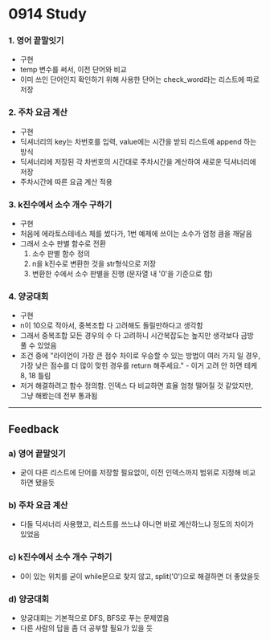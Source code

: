 0914 Study
===========
### 1. 영어 끝말잇기
- 구현
 - temp 변수를 써서, 이전 단어와 비교 
 - 이미 쓰인 단어인지 확인하기 위해 사용한 단어는 check_word라는 리스트에 따로 저장
### 2. 주차 요금 계산
- 구현
 - 딕셔너리의 key는 차번호를 입력, value에는 시간을 받되 리스트에 append 하는 방식
 - 딕셔너리에 저장된 각 차번호의 시간대로 주차시간을 계산하여 새로운 딕셔너리에 저장
 - 주차시간에 따른 요금 계산 적용
### 3. k진수에서 소수 개수 구하기
- 구현
 - 처음에 에라토스테네스 체를 썼다가, 1번 예제에 쓰이는 소수가 엄청 큼을 깨달음
 - 그래서 소수 판별 함수로 전환
   1) 소수 판별 함수 정의
   2) n을 k진수로 변환한 것을 str형식으로 저장
   3) 변환한 수에서 소수 판별을 진행 (문자열 내 '0'을 기준으로 함)
### 4. 양궁대회
- 구현
 - n이 10으로 작아서, 중복조합 다 고려해도 돌릴만하다고 생각함
 - 그래서 중복조합 모든 경우의 수 다 고려하니 시간복잡도는 높지만 생각보다 금방 풀 수 있었음
 - 조건 중에 "라이언이 가장 큰 점수 차이로 우승할 수 있는 방법이 여러 가지 일 경우, 가장 낮은 점수를 더 많이 맞힌 경우를 return 해주세요." - 이거 고려 안 하면 테케 8, 18 틀림
 - 저거 해결하려고 함수 정의함. 인덱스 다 비교하면 효율 엄청 떨어질 것 같았지만, 그냥 해봤는데 전부 통과됨
***
Feedback
------------
### a) 영어 끝말잇기
- 굳이 다른 리스트에 단어를 저장할 필요없이, 이전 인덱스까지 범위로 지정해 비교하면 됐을듯
### b) 주차 요금 계산
- 다들 딕셔너리 사용했고, 리스트를 쓰느냐 아니면 바로 계산하느냐 정도의 차이가 있었음
### c) k진수에서 소수 개수 구하기
- 0이 있는 위치를 굳이 while문으로 찾지 않고, split('0')으로 해결하면 더 좋았을듯
### d) 양궁대회
- 양궁대회는 기본적으로 DFS, BFS로 푸는 문제였음
- 다른 사람의 답을 좀 더 공부할 필요가 있을 듯